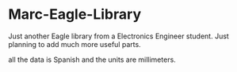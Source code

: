 Marc-Eagle-Library
==================

Just another Eagle library from a Electronics Engineer student. Just planning to add much more useful parts.

all the data is Spanish and the units are millimeters.
